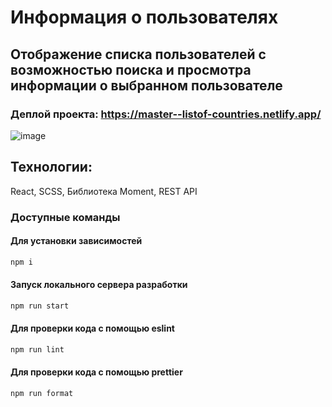 # Информация о пользователях

## Отображение списка пользователей с возможностью поиска и просмотра информации о выбранном пользователе

### Деплой проекта: https://master--listof-countries.netlify.app/

![image](<(image.png)>)

## Технологии:

React, SCSS, Библиотека Moment, REST API

### Доступные команды

#### Для установки зависимостей

```sh
npm i
```

#### Запуск локального сервера разработки

```sh
npm run start
```

#### Для проверки кода с помощью eslint

```sh
npm run lint
```

#### Для проверки кода с помощью prettier

```sh
npm run format
```
